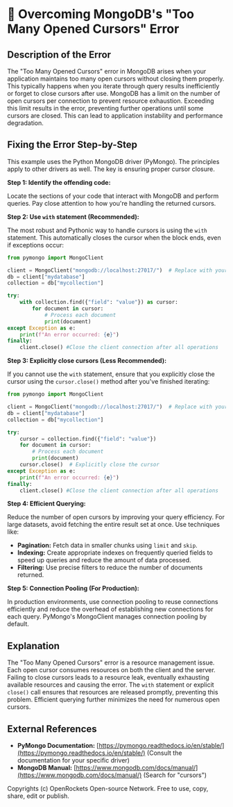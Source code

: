 # 🐞 Overcoming MongoDB's "Too Many Opened Cursors" Error


## Description of the Error

The "Too Many Opened Cursors" error in MongoDB arises when your application maintains too many open cursors without closing them properly.  This typically happens when you iterate through query results inefficiently or forget to close cursors after use.  MongoDB has a limit on the number of open cursors per connection to prevent resource exhaustion.  Exceeding this limit results in the error, preventing further operations until some cursors are closed. This can lead to application instability and performance degradation.


## Fixing the Error Step-by-Step

This example uses the Python MongoDB driver (PyMongo).  The principles apply to other drivers as well.  The key is ensuring proper cursor closure.

**Step 1: Identify the offending code:**

Locate the sections of your code that interact with MongoDB and perform queries.  Pay close attention to how you're handling the returned cursors.


**Step 2: Use `with` statement (Recommended):**

The most robust and Pythonic way to handle cursors is using the `with` statement.  This automatically closes the cursor when the block ends, even if exceptions occur:


```python
from pymongo import MongoClient

client = MongoClient("mongodb://localhost:27017/")  # Replace with your connection string
db = client["mydatabase"]
collection = db["mycollection"]

try:
    with collection.find({"field": "value"}) as cursor:
        for document in cursor:
            # Process each document
            print(document)
except Exception as e:
    print(f"An error occurred: {e}")
finally:
    client.close() #Close the client connection after all operations


```

**Step 3: Explicitly close cursors (Less Recommended):**

If you cannot use the `with` statement, ensure that you explicitly close the cursor using the `cursor.close()` method after you've finished iterating:


```python
from pymongo import MongoClient

client = MongoClient("mongodb://localhost:27017/")  # Replace with your connection string
db = client["mydatabase"]
collection = db["mycollection"]

try:
    cursor = collection.find({"field": "value"})
    for document in cursor:
        # Process each document
        print(document)
    cursor.close()  # Explicitly close the cursor
except Exception as e:
    print(f"An error occurred: {e}")
finally:
    client.close() #Close the client connection after all operations
```

**Step 4: Efficient Querying:**

Reduce the number of open cursors by improving your query efficiency. For large datasets, avoid fetching the entire result set at once. Use techniques like:

* **Pagination:** Fetch data in smaller chunks using `limit` and `skip`.
* **Indexing:** Create appropriate indexes on frequently queried fields to speed up queries and reduce the amount of data processed.
* **Filtering:** Use precise filters to reduce the number of documents returned.


**Step 5: Connection Pooling (For Production):**

In production environments, use connection pooling to reuse connections efficiently and reduce the overhead of establishing new connections for each query. PyMongo's MongoClient manages connection pooling by default.


## Explanation

The "Too Many Opened Cursors" error is a resource management issue. Each open cursor consumes resources on both the client and the server.  Failing to close cursors leads to a resource leak, eventually exhausting available resources and causing the error. The `with` statement or explicit `close()` call ensures that resources are released promptly, preventing this problem.  Efficient querying further minimizes the need for numerous open cursors.


## External References

* **PyMongo Documentation:** [https://pymongo.readthedocs.io/en/stable/](https://pymongo.readthedocs.io/en/stable/)  (Consult the documentation for your specific driver)
* **MongoDB Manual:** [https://www.mongodb.com/docs/manual/](https://www.mongodb.com/docs/manual/) (Search for "cursors")


Copyrights (c) OpenRockets Open-source Network. Free to use, copy, share, edit or publish.


